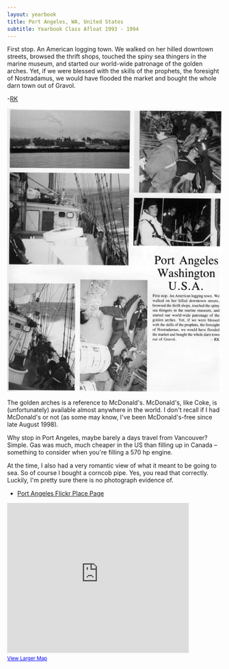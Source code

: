 ```yaml
---
layout: yearbook
title: Port Angeles, WA, United States
subtitle: Yearbook Class Afloat 1993 - 1994
---
```


First stop. An American logging town. We walked on her hilled downtown streets, browsed the thrift shops, touched the spiny sea thingers in the marine museum, and started our world-wide patronage of the golden arches. Yet, if we were blessed with the skills of the prophets, the foresight of Nostradamus, we would have flooded the market and bought the whole darn town out of Gravol.

-[RK](/classafloat/yearbook/#RK)

<img src="/classafloat/images/yearbook/03_port_angeles_washington.jpg" alt="Class Afloat Yearbook 93-94 - 3 - Port Angeles, Washington" />

<div id="commentary">

The golden arches is a reference to McDonald's. McDonald's, like Coke, is (unfortunately) available almost anywhere in the world. I don't recall if I had McDonald's or not (as some may know, I've been McDonald's-free since late August 1998).

Why stop in Port Angeles, maybe barely a days travel from Vancouver? Simple. Gas was much, much cheaper in the US than filling up in Canada – something to consider when you're filling a 570 hp engine.

At the time, I also had a very romantic view of what it meant to be going to sea. So of course I bought a corncob pipe. Yes, you read that correctly. Luckily, I'm pretty sure there is no photograph evidence of.

</div>

* [Port Angeles Flickr Place Page](http://www.flickr.com/places//United+States/Washington/Port+Angeles)

<iframe width="425" height="350" frameborder="0" scrolling="no" marginheight="0" marginwidth="0" src="http://maps.google.com/maps?f=q&amp;source=s_q&amp;hl=en&amp;geocode=&amp;q=Port+Angeles,+WA,+United+States&amp;aq=0&amp;sll=49.278484,-123.071212&amp;sspn=0.010555,0.018196&amp;vpsrc=0&amp;ie=UTF8&amp;hq=&amp;hnear=Port+Angeles,+Clallam,+Washington&amp;t=m&amp;z=12&amp;ll=48.118146,-123.430741&amp;output=embed"></iframe><br /><small><a href="http://maps.google.com/maps?f=q&amp;source=embed&amp;hl=en&amp;geocode=&amp;q=Port+Angeles,+WA,+United+States&amp;aq=0&amp;sll=49.278484,-123.071212&amp;sspn=0.010555,0.018196&amp;vpsrc=0&amp;ie=UTF8&amp;hq=&amp;hnear=Port+Angeles,+Clallam,+Washington&amp;t=m&amp;z=12&amp;ll=48.118146,-123.430741" style="color:#0000FF;text-align:left">View Larger Map</a></small>
